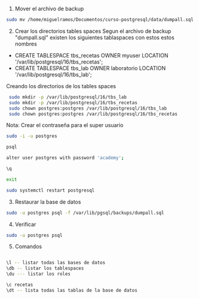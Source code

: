 1. Mover el archivo de backup
```sh
sudo mv /home/miguelramos/Documentos/curso-postgresql/data/dumpall.sql /var/lib/pgsql/backups/
```
2. Crear los directorios tables spaces
  Segun el archivo de backup "dumpall.sql" existen los siguientes tablaspaces con estos estos nombres

- CREATE TABLESPACE tbs_recetas OWNER myuser LOCATION '/var/lib/postgresql/16/tbs_recetas';
- CREATE TABLESPACE tbs_lab OWNER laboratorio LOCATION '/var/lib/postgresql/16/tbs_lab';

Creando los directorios de los tables spaces
```sh
 sudo mkdir -p /var/lib/postgresql/16/tbs_lab
 sudo mkdir -p /var/lib/postgresql/16/tbs_recetas
 sudo chown postgres:postgres /var/lib/postgresql/16/tbs_lab
 sudo chown postgres:postgres /var/lib/postgresql/16/tbs_recetas
```

Nota: Crear el contraseña para el super usuario
```sh
sudo -i -u postgres
```
```sh
psql
```

```sh
alter user postgres with password 'academy';
```
```sh
\q
``` 
```sh
exit
```

```sh
sudo systemctl restart postgresql
```
3. Restaurar la base de datos
```sh
sudo -u postgres psql -f /var/lib/pgsql/backups/dumpall.sql
```

4. Verificar 

```sh
sudo -u postgres psql
```

5. Comandos 

```sh

\l -- listar todas las bases de datos
\db -- listar los tablespaces
\du --- listar los roles

\c recetas
\dt -- lista todas las tablas de la base de datos

```
